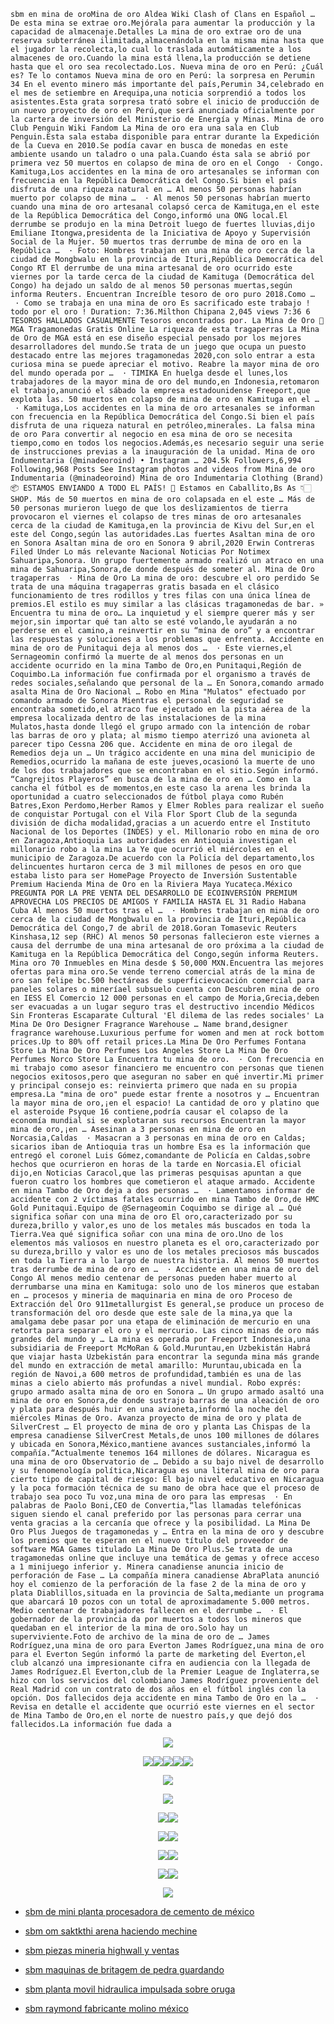 
```
sbm en mina de oroMina de oro Aldea Wiki Clash of Clans en Español … De esta mina se extrae oro.Mejórala para aumentar la producción y la capacidad de almacenaje.Detalles La mina de oro extrae oro de una reserva subterránea ilimitada,almacenándola en la misma mina hasta que el jugador la recolecta,lo cual lo traslada automáticamente a los almacenes de oro.Cuando la mina está llena,la producción se detiene hasta que el oro sea recolectado.Los. Nueva mina de oro en Perú: ¿Cuál es? Te lo contamos Nueva mina de oro en Perú: la sorpresa en Perumin 34 En el evento minero más importante del país,Perumin 34,celebrado en el mes de setiembre en Arequipa,una noticia sorprendió a todos los asistentes.Esta grata sorpresa trató sobre el inicio de producción de un nuevo proyecto de oro en Perú,que será anunciada oficialmente por la cartera de inversión del Ministerio de Energía y Minas. Mina de oro Club Penguin Wiki Fandom La Mina de oro era una sala en Club Penguin.Esta sala estaba disponible para entrar durante la Expedición de la Cueva en 2010.Se podía cavar en busca de monedas en este ambiente usando un taladro o una pala.Cuando ésta sala se abrió por primera vez 50 muertos en colapso de mina de oro en el Congo  · Congo. Kamituga,Los accidentes en la mina de oro artesanales se informan con frecuencia en la República Democrática del Congo.Si bien el país disfruta de una riqueza natural en … Al menos 50 personas habrían muerto por colapso de mina …  · Al menos 50 personas habrían muerto cuando una mina de oro artesanal colapsó cerca de Kamituga,en el este de la República Democrática del Congo,informó una ONG local.El derrumbe se produjo en la mina Detroit luego de fuertes lluvias,dijo Emiliane Itongwa,presidenta de la Iniciativa de Apoyo y Supervisión Social de la Mujer. 50 muertos tras derrumbe de mina de oro en la República …  · Foto: Hombres trabajan en una mina de oro cerca de la ciudad de Mongbwalu en la provincia de Ituri,República Democrática del Congo RT El derrumbe de una mina artesanal de oro ocurrido este viernes por la tarde cerca de la ciudad de Kamituga (Democrática del Congo) ha dejado un saldo de al menos 50 personas muertas,según informa Reuters. Encuentran Increíble tesoro de oro puro 2018.Como …  · Como se trabaja en una mina de oro Es sacrificado este trabajo ! todo por el oro ! Duration: 7:36.Milthon Chipana 2,045 views 7:36 6 TESOROS HALLADOS CASUALMENTE Tesoros encontrados por. La Mina de Oro 🤩 MGA Tragamonedas Gratis Online La riqueza de esta tragaperras La Mina de Oro de MGA está en ese diseño especial pensado por los mejores desarrolladores del mundo.Se trata de un juego que ocupa un puesto destacado entre las mejores tragamonedas 2020,con solo entrar a esta curiosa mina se puede apreciar el motivo. Reabre la mayor mina de oro del mundo operada por …  · TIMIKA En huelga desde el lunes,los trabajadores de la mayor mina de oro del mundo,en Indonesia,retomaron el trabajo,anunció el sábado la empresa estadounidense Freeport,que explota las. 50 muertos en colapso de mina de oro en Kamituga en el …  · Kamituga,Los accidentes en la mina de oro artesanales se informan con frecuencia en la República Democrática del Congo.Si bien el país disfruta de una riqueza natural en petróleo,minerales. La falsa mina de oro Para convertir al negocio en esa mina de oro se necesita tiempo,como en todos los negocios.Además,es necesario seguir una serie de instrucciones previas a la inauguración de la unidad. Mina de oro Indumentaria (@minadeoroind) • Instagram … 204.5k Followers,6,994 Following,968 Posts See Instagram photos and videos from Mina de oro Indumentaria (@minadeoroind) Mina de oro Indumentaria Clothing (Brand) 📦 ESTAMOS ENVIANDO A TODO EL PAÍS! 🌟 Estamos en Caballito,Bs As 👇🏻 SHOP. Más de 50 muertos en mina de oro colapsada en el este … Más de 50 personas murieron luego de que los deslizamientos de tierra provocaron el viernes el colapso de tres minas de oro artesanales cerca de la ciudad de Kamituga,en la provincia de Kivu del Sur,en el este del Congo,según las autoridades.Las fuertes Asaltan mina de oro en Sonora Asaltan mina de oro en Sonora 9 abril,2020 Erwin Contreras Filed Under Lo más relevante Nacional Noticias Por Notimex Sahuaripa,Sonora. Un grupo fuertemente armado realizó un atraco en una mina de Sahuaripa,Sonora,de donde después de someter al. Mina de Oro tragaperras  · Mina de Oro La mina de oro: descubre el oro perdido Se trata de una máquina tragaperras gratis basada en el clásico funcionamiento de tres rodillos y tres filas con una única línea de premios.El estilo es muy similar a las clásicas tragamonedas de bar. » Encuentra tu mina de oro… La inquietud y el siempre querer más y ser mejor,sin importar qué tan alto se esté volando,le ayudarán a no perderse en el camino,a reinvertir en su “mina de oro” y a encontrar las respuestas y soluciones a los problemas que enfrenta. Accidente en mina de oro de Punitaqui deja al menos dos …  · Este viernes,el Sernageomin confirmó la muerte de al menos dos personas en un accidente ocurrido en la mina Tambo de Oro,en Punitaqui,Región de Coquimbo.La información fue confirmada por el organismo a través de redes sociales,señalando que personal de la … En Sonora,comando armado asalta Mina de Oro Nacional … Robo en Mina "Mulatos" efectuado por comando armado de Sonora Mientras el personal de seguridad se encontraba sometido,el atraco fue ejecutado en la pista aérea de la empresa localizada dentro de las instalaciones de la mina Mulatos,hasta donde llegó el grupo armado con la intención de robar las barras de oro y plata; al mismo tiempo aterrizó una avioneta al parecer tipo Cessna 206 que. Accidente en mina de oro ilegal de Remedios deja un … Un trágico accidente en una mina del municipio de Remedios,ocurrido la mañana de este jueves,ocasionó la muerte de uno de los dos trabajadores que se encontraban en el sitio.Según informó. “Cangrejitos Playeros” en busca de la mina de oro en … Como en la cancha el fútbol es de momentos,en este caso la arena les brinda la oportunidad a cuatro seleccionados de fútbol playa como Rubén Batres,Exon Perdomo,Herber Ramos y Elmer Robles para realizar el sueño de conquistar Portugal con el Vila Flor Sport Club de la segunda división de dicha modalidad,gracias a un acuerdo entre el Instituto Nacional de los Deportes (INDES) y el. Millonario robo en mina de oro en Zaragoza,Antioquia Las autoridades en Antioquia investigan el millonario robo a la mina La Ye que ocurrió el miércoles en el municipio de Zaragoza.De acuerdo con la Policía del departamento,los delincuentes hurtaron cerca de 3 mil millones de pesos en oro que estaba listo para ser HomePage Proyecto de Inversión Sustentable Premium Hacienda Mina de Oro en la Riviera Maya Yucateca.México PREGUNTA POR LA PRE VENTA DEL DESARROLLO DE ECOINVERSIÓN PREMIUM APROVECHA LOS PRECIOS DE AMIGOS Y FAMILIA HASTA EL 31 Radio Habana Cuba Al menos 50 muertos tras el …  · Hombres trabajan en mina de oro cerca de la ciudad de Mongbwalu en la provincia de Ituri,República Democrática del Congo,7 de abril de 2018.Goran Tomasevic Reuters Kinshasa,12 sep (RHC) Al menos 50 personas fallecieron este viernes a causa del derrumbe de una mina artesanal de oro próxima a la ciudad de Kamituga en la República Democrática del Congo,según informa Reuters. Mina oro 70 Inmuebles en Mina desde $ 50,000 MXN.Encuentra las mejores ofertas para mina oro.Se vende terreno comercial atrás de la mina de oro san felipe bc.500 hectáreas de superficievocación comercial para paneles solares o mineríael subsuelo cuenta con Descubren mina de oro en IESS El Comercio 12 000 personas en el campo de Moria,Grecia,deben ser evacuadas a un lugar seguro tras el destructivo incendio Médicos Sin Fronteras Escaparate Cultural 'El dilema de las redes sociales' La Mina De Oro Designer Fragrance Warehouse … Name brand,designer fragrance warehouse.Luxurious perfume for women and men at rock bottom prices.Up to 80% off retail prices.La Mina De Oro Perfumes Fontana Store La Mina De Oro Perfumes Los Angeles Store La Mina De Oro Perfumes Norco Store La Encuentra tu mina de oro.  · Con frecuencia en mi trabajo como asesor financiero me encuentro con personas que tienen negocios exitosos,pero que aseguran no saber en qué invertir.Mi primer y principal consejo es: reinvierta primero que nada en su propia empresa.La "mina de oro" puede estar frente a nosotros y … Encuentran la mayor mina de oro,¡en el espacio! La cantidad de oro y platino que el asteroide Psyque 16 contiene,podría causar el colapso de la economía mundial si se explotaran sus recursos Encuentran la mayor mina de oro,¡en … Asesinan a 3 personas en mina de oro en Norcasia,Caldas  · Masacran a 3 personas en mina de oro en Caldas; sicarios iban de Antioquia tras un hombre Esa es la información que entregó el coronel Luis Gómez,comandante de Policía en Caldas,sobre hechos que ocurrieron en horas de la tarde en Norcasia.El oficial dijo,en Noticias Caracol,que las primeras pesquisas apuntan a que fueron cuatro los hombres que cometieron el ataque armado. Accidente en mina Tambo de Oro deja a dos personas …  · Lamentamos informar de accidente con 2 víctimas fatales ocurrido en mina Tambo de Oro,de HMC Gold Punitaqui.Equipo de @Sernageomin Coquimbo se dirige al … Qué significa soñar con una mina de oro El oro,caracterizado por su dureza,brillo y valor,es uno de los metales más buscados en toda la Tierra.Vea qué significa soñar con una mina de oro.Uno de los elementos más valiosos en nuestro planeta es el oro,caracterizado por su dureza,brillo y valor es uno de los metales preciosos más buscados en toda la Tierra a lo largo de nuestra historia. Al menos 50 muertos tras derrumbe de mina de oro en …  · Accidente en una mina de oro del Congo Al menos medio centenar de personas pueden haber muerto al derrumbarse una mina en Kamituga: solo uno de los mineros que estaban en … procesos y mineria de maquinaria en mina de oro Proceso de Extracción del Oro 911metallurgist Es general,se produce un proceso de transformación del oro desde que este sale de la mina,ya que la amalgama debe pasar por una etapa de eliminación de mercurio en una retorta para separar el oro y el mercurio. Las cinco minas de oro más grandes del mundo y … La mina es operada por Freeport Indonesia,una subsidiaria de Freeport McMoRan & Gold.Muruntau,en Uzbekistán Habrá que viajar hasta Uzbekistán para encontrar la segunda mina más grande del mundo en extracción de metal amarillo: Muruntau,ubicada en la región de Navoi,a 600 metros de profundidad,también es una de las minas a cielo abierto más profundas a nivel mundial. Robo exprés: grupo armado asalta mina de oro en Sonora … Un grupo armado asaltó una mina de oro en Sonora,de donde sustrajo barras de una aleación de oro y plata para después huir en una avioneta,informó la noche del miércoles Minas de Oro. Avanza proyecto de mina de oro y plata de SilverCrest … El proyecto de mina de oro y planta Las Chispas de la empresa canadiense SilverCrest Metals,de unos 100 millones de dólares y ubicada en Sonora,México,mantiene avances sustanciales,informó la compañía.“Actualmente tenemos 164 millones de dólares. Nicaragua es una mina de oro Observatorio de … Debido a su bajo nivel de desarrollo y su fenomenología política,Nicaragua es una literal mina de oro para cierto tipo de capital de riesgo: El bajo nivel educativo en Nicaragua y la poca formación técnica de su mano de obra hace que el proceso de trabajo sea poco Tu voz,una mina de oro para las empresas  · En palabras de Paolo Boni,CEO de Convertia,“las llamadas telefónicas siguen siendo el canal preferido por las personas para cerrar una venta gracias a la cercanía que ofrece y la posibilidad. La Mina De Oro Plus Juegos de tragamonedas y … Entra en la mina de oro y descubre los premios que te esperan en el nuevo título del proveedor de software MGA Games titulado La Mina De Oro Plus.Se trata de una tragamonedas online que incluye una temática de gemas y ofrece acceso a 1 minijuego inferior y. Minera canadiense anuncia inicio de perforación de Fase … La compañía minera canadiense AbraPlata anunció hoy el comienzo de la perforación de la fase 2 de la mina de oro y plata Diablillos,situada en la provincia de Salta,mediante un programa que abarcará 10 pozos con un total de aproximadamente 5.000 metros. Medio centenar de trabajadores fallecen en el derrumbe …  · El gobernador de la provincia da por muertos a todos los mineros que quedaban en el interior de la mina de oro.Solo hay un superviviente.Foto de archivo de la mina de oro de … James Rodríguez,una mina de oro para Everton James Rodríguez,una mina de oro para el Everton Según informó la parte de marketing del Everton,el club alcanzó una impresionante cifra en audiencia con la llegada de James Rodríguez.El Everton,club de la Premier League de Inglaterra,se hizo con los servicios del colombiano James Rodríguez proveniente del Real Madrid con un contrato de dos años en el fútbol inglés con la opción. Dos fallecidos deja accidente en mina Tambo de Oro en la …  · Revisa en detalle el accidente que ocurrió este viernes en el sector de Mina Tambo de Oro,en el norte de nuestro país,y que dejó dos fallecidos.La información fue dada a 
```

<div align="center">

<a href="https://es-crusher.shibang-china.com/github&k=sbm+en+mina+de+oro"><img src="https://static.shibang-china.com/es/crusher/logo.jpg"></a>

<a href="https://es-crusher.shibang-china.com/github&k=sbm+en+mina+de+oro"><img src="https://static.shibang-china.com/es/crusher/index.jpg"></a><a href="https://es-crusher.shibang-china.com/material.htmlgithub&k=sbm+en+mina+de+oro"><img src="https://static.shibang-china.com/es/crusher/material.jpg"></a><a href="https://es-crusher.shibang-china.com/application.htmlgithub&k=sbm+en+mina+de+oro"><img src="https://static.shibang-china.com/es/crusher/application.jpg"></a><a href="https://es-crusher.shibang-china.com/aboutus.htmlgithub&k=sbm+en+mina+de+oro"><img src="https://static.shibang-china.com/es/crusher/aboutus.jpg"></a><a href="https://es-crusher.shibang-china.com/contact.htmlgithub&k=sbm+en+mina+de+oro"><img src="https://static.shibang-china.com/es/crusher/contact.jpg"></a>

<a href="https://es-crusher.shibang-china.com/github&k=sbm+en+mina+de+oro"><img src="https://static.shibang-china.com/es/crusher/banner.jpg"></a>

<a href="https://swt.shibang-china.com/github&k=sbm+en+mina+de+oro"><img src="https://static.shibang-china.com/es/crusher/text.jpg"></a>

<a href="https://swt.shibang-china.com/github&k=sbm+en+mina+de+oro"><img src="https://static.shibang-china.com/es/crusher/chat.jpg"></a><a href="https://es-crusher.shibang-china.com/contact.htmlgithub&k=sbm+en+mina+de+oro"><img src="https://static.shibang-china.com/es/crusher/message.jpg"></a>

<a href="https://es-crusher.shibang-china.com/products/pe.htmlgithub&k=sbm+en+mina+de+oro"><img src="https://static.shibang-china.com/es/crusher/pe.jpg"></a><a href="https://es-crusher.shibang-china.com/products/pf.htmlgithub&k=sbm+en+mina+de+oro"><img src="https://static.shibang-china.com/es/crusher/pf.jpg"></a>

<a href="https://es-crusher.shibang-china.com/products/hpt.htmlgithub&k=sbm+en+mina+de+oro"><img src="https://static.shibang-china.com/es/crusher/hpt.jpg"></a><a href="https://es-crusher.shibang-china.com/products/vsi.htmlgithub&k=sbm+en+mina+de+oro"><img src="https://static.shibang-china.com/es/crusher/vsi.jpg"></a>

<a href="https://es-crusher.shibang-china.com/products/klv.htmlgithub&k=sbm+en+mina+de+oro"><img src="https://static.shibang-china.com/es/crusher/klv.jpg"></a><a href="https://es-crusher.shibang-china.com/products/portable.htmlgithub&k=sbm+en+mina+de+oro"><img src="https://static.shibang-china.com/es/crusher/portable.jpg"></a>

<a href="https://swt.shibang-china.com/github&k=sbm+en+mina+de+oro"><img src="https://static.shibang-china.com/es/crusher/case.jpg"></a>

</div>


* [sbm de mini planta procesadora de cemento de méxico](sbm%20de%20mini%20planta%20procesadora%20de%20cemento%20de%20m%C3%A9xico.md)

* [sbm om saktkthi arena haciendo mechine](sbm%20om%20saktkthi%20arena%20haciendo%20mechine.md)

* [sbm piezas mineria highwall y ventas](sbm%20piezas%20mineria%20highwall%20y%20ventas.md)

* [sbm maquinas de britagem de pedra guardando](sbm%20maquinas%20de%20britagem%20de%20pedra%20guardando.md)

* [sbm planta movil hidraulica impulsada sobre oruga](sbm%20planta%20movil%20hidraulica%20impulsada%20sobre%20oruga.md)

* [sbm raymond fabricante molino méxico](sbm%20raymond%20fabricante%20molino%20m%C3%A9xico.md)